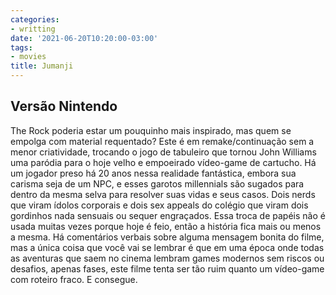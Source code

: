 ```yaml
---
categories:
- writting
date: '2021-06-20T10:20:00-03:00'
tags:
- movies
title: Jumanji
---
```


## Versão Nintendo

The Rock poderia estar um pouquinho mais inspirado, mas quem se empolga com material requentado? Este é em remake/continuação sem a menor criatividade, trocando o jogo de tabuleiro que tornou John Williams uma paródia para o hoje velho e empoeirado vídeo-game de cartucho. Há um jogador preso há 20 anos nessa realidade fantástica, embora sua carisma seja de um NPC, e esses garotos millennials são sugados para dentro da mesma selva para resolver suas vidas e seus casos. Dois nerds que viram ídolos corporais e dois sex appeals do colégio que viram dois gordinhos nada sensuais ou sequer engraçados. Essa troca de papéis não é usada muitas vezes porque hoje é feio, então a história fica mais ou menos a mesma. Há comentários verbais sobre alguma mensagem bonita do filme, mas a única coisa que você vai se lembrar é que em uma época onde todas as aventuras que saem no cinema lembram games modernos sem riscos ou desafios, apenas fases, este filme tenta ser tão ruim quanto um vídeo-game com roteiro fraco. E consegue.


